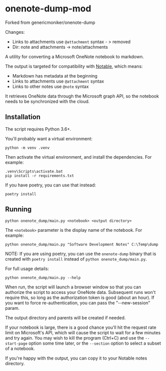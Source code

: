 # onenote-dump-mod
Forked from genericmoniker/onenote-dump

Changes:
* Links to attachments use `@attachment` syntax - > removed
* Dir: note and attachments -> note/attachments

A utility for converting a Microsoft OneNote notebook to markdown.

The output is targeted for compatibility with
[Notable](https://github.com/notable/notable), which means:

* Markdown has metadata at the beginning
* Links to attachments use `@attachment` syntax
* Links to other notes use `@note` syntax

It retrieves OneNote data through the Microsoft graph API, so the notebook
needs to be synchronized with the cloud.

## Installation

The script requires Python 3.6+.

You'll probably want a virtual environment:

```
python -m venv .venv
```

Then activate the virtual environment, and install the dependencies. For
example:

```
.venv\Scripts\activate.bat
pip install -r requirements.txt
```

If you have poetry, you can use that instead:

```
poetry install
```

## Running

```
python onenote_dump/main.py <notebook> <output directory>
```

The `<notebook>` parameter is the display name of the notebook. For example:

```
python onenote_dump/main.py "Software Development Notes" C:\Temp\dump
```

NOTE: If you are using poetry, you can use the `onenote-dump` binary that is
created with `poetry install` instead of `python onenote_dump/main.py`.

For full usage details:

```
python onenote_dump/main.py --help
```

When run, the script will launch a browser window so that you can authorize the
script to access your OneNote data. Subsequent runs won't require this, so long
as the authorization token is good (about an hour). If you want to force
re-authentication, you can pass the "--new-session" param.

The output directory and parents will be created if needed.

If your notebook is large, there is a good chance you'll hit the request rate
limit on Microsoft's API, which will cause the script to wait for a few minutes
and try again. You may wish to kill the program (Ctrl+C) and use the
`--start-page` option some time later, or the `--section` option to select a
subset of a notebook.

If you're happy with the output, you can copy it to your Notable notes
directory.
